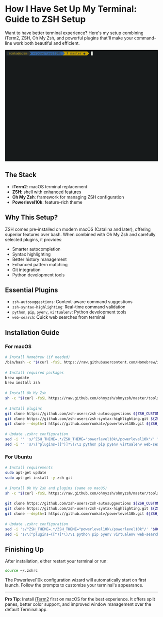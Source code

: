 # How I Have Set Up My Terminal: Guide to ZSH Setup

Want to have better terminal experience? Here's my setup combining iTerm2, ZSH, Oh My Zsh, and powerful plugins that'll make your command-line work both beautiful and efficient.

![Terminal Setup Preview](assets/power10k.gif)

## The Stack

- **iTerm2**: macOS terminal replacement
- **ZSH**: shell with enhanced features
- **Oh My Zsh**: framework for managing ZSH configuration
- **Powerlevel10k**: feature-rich theme

## Why This Setup?

ZSH comes pre-installed on modern macOS (Catalina and later), offering superior features over bash. When combined with Oh My Zsh and carefully selected plugins, it provides:

- Smarter autocompletion
- Syntax highlighting
- Better history management
- Enhanced pattern matching
- Git integration
- Python development tools

## Essential Plugins

- `zsh-autosuggestions`: Context-aware command suggestions
- `zsh-syntax-highlighting`: Real-time command validation
- `python`, `pip`, `pyenv`, `virtualenv`: Python development tools
- `web-search`: Quick web searches from terminal

## Installation Guide

### For macOS

```bash
# Install Homebrew (if needed)
/bin/bash -c "$(curl -fsSL https://raw.githubusercontent.com/Homebrew/install/master/install.sh)"

# Install required packages
brew update
brew install zsh

# Install Oh My Zsh
sh -c "$(curl -fsSL https://raw.github.com/ohmyzsh/ohmyzsh/master/tools/install.sh)"

# Install plugins
git clone https://github.com/zsh-users/zsh-autosuggestions ${ZSH_CUSTOM:-$HOME/.oh-my-zsh/custom}/plugins/zsh-autosuggestions
git clone https://github.com/zsh-users/zsh-syntax-highlighting.git ${ZSH_CUSTOM:-$HOME/.oh-my-zsh/custom}/plugins/zsh-syntax-highlighting
git clone --depth=1 https://github.com/romkatv/powerlevel10k.git ${ZSH_CUSTOM:-$HOME/.oh-my-zsh/custom}/themes/powerlevel10k

# Update .zshrc configuration
sed -i '' 's/^ZSH_THEME=.*/ZSH_THEME="powerlevel10k\/powerlevel10k"/' "$HOME/.zshrc"
sed -i "" 's/\(^plugins=([^)]*\)/\1 python pip pyenv virtualenv web-search zsh-autosuggestions zsh-syntax-highlighting/' "$HOME/.zshrc"
```

### For Ubuntu

```bash
# Install requirements
sudo apt-get update
sudo apt-get install -y zsh git

# Install Oh My Zsh and plugins (same as macOS)
sh -c "$(curl -fsSL https://raw.github.com/ohmyzsh/ohmyzsh/master/tools/install.sh)"

git clone https://github.com/zsh-users/zsh-autosuggestions ${ZSH_CUSTOM:-$HOME/.oh-my-zsh/custom}/plugins/zsh-autosuggestions
git clone https://github.com/zsh-users/zsh-syntax-highlighting.git ${ZSH_CUSTOM:-$HOME/.oh-my-zsh/custom}/plugins/zsh-syntax-highlighting
git clone --depth=1 https://github.com/romkatv/powerlevel10k.git ${ZSH_CUSTOM:-$HOME/.oh-my-zsh/custom}/themes/powerlevel10k

# Update .zshrc configuration
sed -i 's/^ZSH_THEME=.*/ZSH_THEME="powerlevel10k\/powerlevel10k"/' "$HOME/.zshrc"
sed -i 's/\(^plugins=([^)]*\)/\1 python pip pyenv virtualenv web-search zsh-autosuggestions zsh-syntax-highlighting/' "$HOME/.zshrc"
```

## Finishing Up

After installation, either restart your terminal or run:

```bash
source ~/.zshrc
```

The Powerlevel10k configuration wizard will automatically start on first launch. Follow the prompts to customize your terminal's appearance.

---

**Pro Tip**: Install [iTerm2](https://iterm2.com/) first on macOS for the best experience. It offers split panes, better color support, and improved window management over the default Terminal.app.
